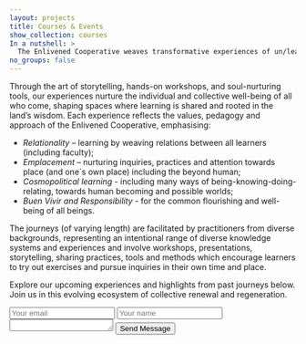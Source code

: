```yaml
---
layout: projects
title: Courses & Events
show_collection: courses
In a nutshell: >
  The Enlivened Cooperative weaves transformative experiences of un/learning, where connection blossoms, place-based wisdom awakens, and diverse ways of knowing and being come together. 
no_groups: false
---
```


Through the art of storytelling, hands-on workshops, and soul-nurturing tools, our experiences nurture the individual and collective well-being of all who come, shaping spaces where learning is shared and rooted in the land’s wisdom. Each experience reflects the values, pedagogy and approach of the Enlivened Cooperative, emphasising:

* _Relationality_ – learning by  weaving relations between all learners (including faculty);
* _Emplacement_ – nurturing inquiries, practices and attention towards place (and one´s own place) including the beyond human;
* _Cosmopolitical learning_ - including many ways of being-knowing-doing-relating, towards human becoming and possible worlds;
* _Buen Vivir and Responsibility_ - for the common flourishing and well-being of all beings.

The journeys (of varying length) are facilitated by practitioners from diverse backgrounds, representing an intentional range of diverse knowledge systems and experiences and involve workshops, presentations, storytelling, sharing practices, tools and methods which encourage learners to try out exercises and pursue inquiries in their own time and place.

Explore our upcoming experiences and highlights from past journeys below. Join us in this evolving ecosystem of collective renewal and regeneration. 

<form method="POST" action="https://forms.gle/BpCBmxQvabuUMSBX9<YOUR_EMAIL_HERE>">
  <input type="email" name="email" placeholder="Your email">
  <input type="text" name="name" placeholder="Your name">
  <textarea name="message" placeholder="Your message" rows="1">
  </textarea>
  <button type="submit">Send Message</button>
</form>
<br/>
